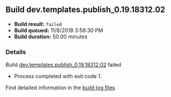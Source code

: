 ## Build dev.templates.publish_0.19.18312.02
- **Build result:** `failed`
- **Build queued:** 11/8/2018 3:56:30 PM
- **Build duration:** 50.00 minutes
### Details
Build [dev.templates.publish_0.19.18312.02](https://winappstudio.visualstudio.com/web/build.aspx?pcguid=a4ef43be-68ce-4195-a619-079b4d9834c2&builduri=vstfs%3a%2f%2f%2fBuild%2fBuild%2f26547) failed

+ Process completed with exit code 1.

Find detailed information in the [build log files](https://uwpctdiags.blob.core.windows.net/buildlogs/dev.templates.publish_0.19.18312.02_logs.zip)
